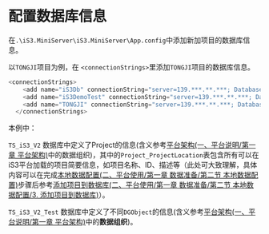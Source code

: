 # 配置数据库信息



在`.\iS3.MiniServer\iS3.MiniServer\App.config`中添加新加项目的数据库信息。

以`TONGJI`项目为例，在 `<connectionStrings>`里添加`TONGJI`项目的数据库信息。



```c#
<connectionStrings>
    <add name="iS3Db" connectionString="server=139.***.**.***; Database=TS_iS3_V2; User ID=***; Password=******" providerName="System.Data.SqlClient" />
    <add name="iS3DemoTest" connectionString="server=139.***.**.***; Database=TS_iS3_V2_Test; User ID=***; Password=******" providerName="System.Data.SqlClient" />
    <add name="TONGJI" connectionString="server=139.***.**.***; Database=TS_iS3_V2_Test; User ID=***; Password=******" providerName="System.Data.SqlClient" />
  </connectionStrings>
```



本例中：

`TS_iS3_V2` 数据库中定义了Project的信息(含义参考[平台架构(一、平台说明/第一章 平台架构)](./../../../chapter1/section1.md)中的数据组织)，其中的`Project_ProjectLocation`表包含所有可以在iS3平台加载的项目简要信息，如项目名称、ID、描述等（此处可大致理解，具体内容可以在完成[本地数据配置(二、平台使用/第一章 数据准备/第二节 本地数据配置)](./../part1.md)步骤后参考[添加项目到数据库(二、平台使用/第一章 数据准备/第二节 本地数据配置/3. 添加项目到数据库)](./../part1/detail3.md)）。

`TS_iS3_V2_Test` 数据库中定义了不同`DGObject`的信息(含义参考[平台架构(一、平台说明/第一章 平台架构)](./../../../chapter1/section1.md)中的**数据组织**)。
